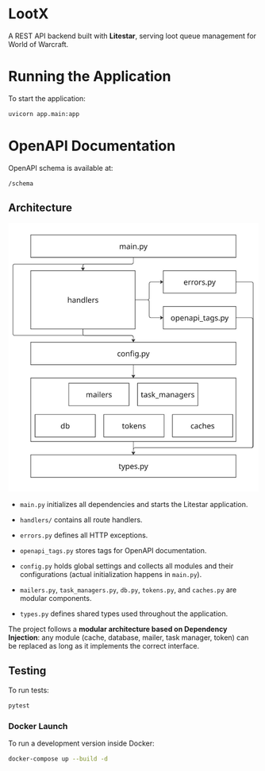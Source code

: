 
# LootX

A REST API backend built with **Litestar**, serving loot queue management for World of Warcraft.

# Running the Application

To start the application:
```bash
uvicorn app.main:app
```

# OpenAPI Documentation

OpenAPI schema is available at:
```
/schema
```

## Architecture

![Project Architecture](architecture.jpg)

- `main.py` initializes all dependencies and starts the Litestar application.
- `handlers/` contains all route handlers.
- `errors.py` defines all HTTP exceptions.
- `openapi_tags.py` stores tags for OpenAPI documentation.

- `config.py` holds global settings and collects all modules and their configurations (actual initialization happens in `main.py`).

- `mailers.py`, `task_managers.py`, `db.py`, `tokens.py`, and `caches.py` are modular components.

- `types.py` defines shared types used throughout the application.

The project follows a **modular architecture based on Dependency Injection**: any module (cache, database, mailer, task manager, token) can be replaced as long as it implements the correct interface.

## Testing

To run tests:
```bash
pytest
```

### Docker Launch

To run a development version inside Docker:
```bash
docker-compose up --build -d
```
